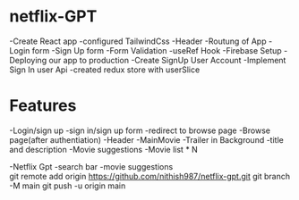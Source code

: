# netflix-GPT
-Create React app
-configured TailwindCss
-Header
-Routung of App
-Login form
-Sign Up form
-Form Validation
-useRef Hook
-Firebase Setup
-Deploying our app to production
-Create SignUp User Account
-Implement Sign In user Api
-created redux store with userSlice



# Features
-Login/sign up
  -sign in/sign up form
  -redirect to browse page
-Browse page(after authentiation)
    -Header
    -MainMovie
       -Trailer in Background
       -title and description
       -Movie suggestions
          -Movie list * N

-Netflix  Gpt
    -search bar
    -movie suggestions          
git remote add origin https://github.com/nithish987/netflix-gpt.git
git branch -M main
git push -u origin main